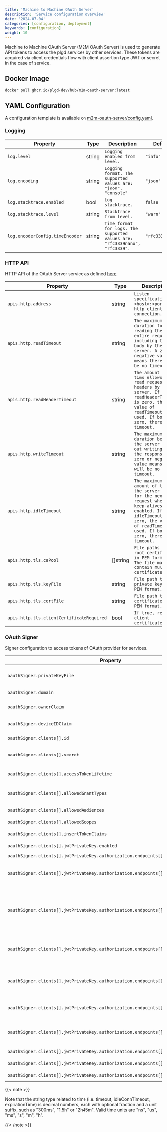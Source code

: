 ```yaml
---
title: 'Machine to Machine OAuth Server'
description: 'Service configuration overview'
date: '2024-07-04'
categories: [configuration, deployment]
keywords: [configuration]
weight: 10
---
```


Machine to Machine OAuth Server (M2M OAuth Server) is used to generate API tokens to access the plgd services by other services. These tokens are acquired via client credentials flow with client assertion type JWT or secret in the case of service.

## Docker Image

```bash
docker pull ghcr.io/plgd-dev/hub/m2m-oauth-server:latest
```

## YAML Configuration

A configuration template is available on [m2m-oauth-server/config.yaml](https://github.com/plgd-dev/hub/blob/main/m2m-oauth-server/config.yaml).

### Logging

| Property | Type | Description | Default |
| ---------- | -------- | -------------- | ------- |
| `log.level` | string | `Logging enabled from level.` | `"info"` |
| `log.encoding` | string | `Logging format. The supported values are: "json", "console"` | `"json"` |
| `log.stacktrace.enabled` | bool | `Log stacktrace.` | `false` |
| `log.stacktrace.level` | string | `Stacktrace from level.` | `"warn"` |
| `log.encoderConfig.timeEncoder` | string | `Time format for logs. The supported values are: "rfc3339nano", "rfc3339".` | `"rfc3339nano"` |

### HTTP API

HTTP API of the OAuth Server service as defined [here](https://github.com/plgd-dev/hub/blob/main/m2m-oauth-server/uri/uri.go)

| Property | Type | Description | Default |
| ---------- | -------- | -------------- | ------- |
| `apis.http.address` | string | `Listen specification <host>:<port> for http client connection.` | `"0.0.0.0:9100"` |
| `apis.http.readTimeout` | string | `The maximum duration for reading the entire request, including the body by the server. A zero or negative value means there will be no timeout.` | `8s` |
| `apis.http.readHeaderTimeout` | string | `The amount of time allowed to read request headers by the server. If readHeaderTimeout is zero, the value of readTimeout is used. If both are zero, there is no timeout.` | `4s` |
| `apis.http.writeTimeout` | string | `The maximum duration before the server times out writing of the response. A zero or negative value means there will be no timeout.` | `16s` |
| `apis.http.idleTimeout` | string | `The maximum amount of time the server waits for the next request when keep-alives are enabled. If idleTimeout is zero, the value of readTimeout is used. If both are zero, there is no timeout.` | `30s` |
| `apis.http.tls.caPool` | []string | `File paths to the root certificates in PEM format. The file may contain multiple certificates.` |  `[]` |
| `apis.http.tls.keyFile` | string | `File path to private key in PEM format.` | `""` |
| `apis.http.tls.certFile` | string | `File path to certificate in PEM format.` | `""` |
| `apis.http.tls.clientCertificateRequired` | bool | `If true, require client certificate.` | `true` |

### OAuth Signer

Signer configuration to access tokens of OAuth provider for services.

| Property | Type | Description | Default |
| ---------- | -------- | -------------- | ------- |
| `oauthSigner.privateKeyFile` | string | `File path to a private ECDSA key in PEM format required for access token signing.` | `""` |
| `oauthSigner.domain` | string | `Domain address <host>:<port> for OAuth APIs.` | `""` 
| `oauthSigner.ownerClaim` | string | `Claim name in the token which contains the owner of the token.` | `"sub"` |
| `oauthSigner.deviceIDClaim` | string | `Claim name in the token which contains the deviceID of the token.` | `""` |
| `oauthSigner.clients[].id` | string | `client id which is used by oauth clients.` | `"test"` |
| `oauthSigner.clients[].secret` | string | `client secret which is used by oauth clients. Can be empty when .jwtPrivateKey is set` | `""` |
| `oauthSigner.clients[].accessTokenLifetime` | string | `validity of generated access token lifetime. 0s means forever.` | `"0s"` |
| `oauthSigner.clients[].allowedGrantTypes` | []string | `grant types which are allowed for the client. Only 'client_credentials' is supported.` | `[ "client_credentials" ]` |
| `oauthSigner.clients[].allowedAudiences` | []string | `audiences which are allowed for the client.` | `[]` |
| `oauthSigner.clients[].allowedScopes` | []string | `scopes which are allowed for the client.` | `[]` |
| `oauthSigner.clients[].insertTokenClaims` | object | `claims which are added to the token.` | `{}` |
| `oauthSigner.clients[].jwtPrivateKey.enabled` | bool | `allow JWT private key for client` | `false` |
| `oauthSigner.clients[].jwtPrivateKey.authorization.endpoints[].authority` | string | `address to OAuth authority` | `""` |
| `oauthSigner.clients[].jwtPrivateKey.authorization.endpoints[].maxIdleConns` | int | `It controls the maximum number of idle (keep-alive) connections across all hosts. Zero means no limit.` | `16` |
| `oauthSigner.clients[].jwtPrivateKey.authorization.endpoints[].maxConnsPerHost` | int | `It optionally limits the total number of connections per host, including connections in the dialing, active, and idle states. On limit violation, dials will block. Zero means no limit.` | `32` |
| `oauthSigner.clients[].jwtPrivateKey.authorization.endpoints[].maxIdleConnsPerHost` | int | `If non-zero, controls the maximum idle (keep-alive) connections to keep per-host. If zero, DefaultMaxIdleConnsPerHost is used.` | `16` |
| `oauthSigner.clients[].jwtPrivateKey.authorization.endpoints[].idleConnTimeout` | string | `The maximum amount of time an idle (keep-alive) connection will remain idle before closing itself. Zero means no limit.` | `30s` |
| `oauthSigner.clients[].jwtPrivateKey.authorization.endpoints[].timeout` | string | `A time limit for requests made by this Client. A Timeout of zero means no timeout.` | `10s` |
| `oauthSigner.clients[].jwtPrivateKey.authorization.endpoints[].tls.caPool` | []string | `File paths to the root certificates in PEM format. The file may contain multiple certificates.` |  `[]` |
| `oauthSigner.clients[].jwtPrivateKey.authorization.endpoints[].tls.keyFile` | string | `File path to private key in PEM format.` | `""` |
| `oauthSigner.clients[].jwtPrivateKey.authorization.endpoints[].tls.certFile` | string | `File path to certificate in PEM format.` | `""` |
| `oauthSigner.clients[].jwtPrivateKey.authorization.endpoints[].tls.useSystemCAPool` | bool | `If true, use system certification pool.` | `false` |

{{< note >}}

Note that the string type related to time (i.e. timeout, idleConnTimeout, expirationTime) is decimal numbers, each with optional fraction and a unit suffix, such as "300ms", "1.5h" or "2h45m". Valid time units are "ns", "us", "ms", "s", "m", "h".

{{< /note >}}

